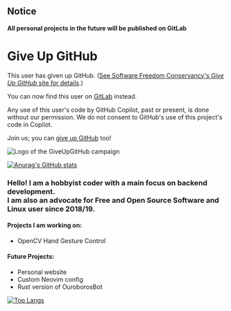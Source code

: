 ## Notice
**All personal projects in the future will be published on GitLab**

# Give Up GitHub

This user has given up GitHub.  ([See Software Freedom Conservancy's *Give Up  GitHub* site for details](https://GiveUpGitHub.org).)

You can now find this user on [GitLab](https://gitlab.com/david-0609) instead.

Any use of this user's code by GitHub Copilot, past or present, is done without our permission.  We do not consent to GitHub's use of this project's code in Copilot.

Join us; you can [give up GitHub](https://GiveUpGitHub.org) too!

![Logo of the GiveUpGitHub campaign](https://sfconservancy.org/img/GiveUpGitHub.png)

[![Anurag's GitHub stats](https://github-readme-stats.vercel.app/api?username=david-0609&theme=tokyonight&hide_border=true)](https://github.com/anuraghazra/github-readme-stats)

### **Hello! I am a hobbyist coder with a main focus on backend development.** <br /> **I am also an advocate for Free and Open Source Software and Linux user since 2018/19.**

#### Projects I am working on:
- OpenCV Hand Gesture Control

#### Future Projects:
- Personal website
- Custom Neovim config
- Rust version of OuroborosBot

[![Top Langs](https://github-readme-stats.vercel.app/api/top-langs/?username=david-0609)](https://github.com/anuraghazra/github-readme-stats)
